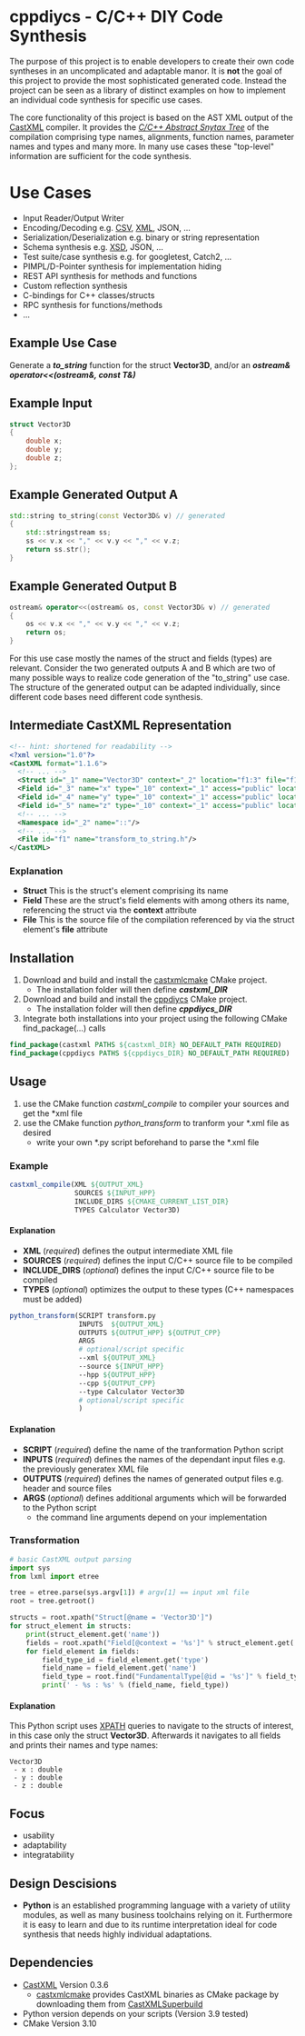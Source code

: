 # cppdiycs - C/C++ DIY Code Synthesis

The purpose of this project is to enable developers to create their own code syntheses in an uncomplicated and adaptable manor.
It is __not__ the goal of this project to provide the most sophisticated generated code. Instead the project can be seen as a library of distinct examples on how to implement an individual code synthesis for specific use cases.

The core functionality of this project is based on the AST XML output of the [CastXML](https://github.com/CastXML/CastXML) compiler. It provides the [*C/C++ Abstract Snytax Tree*](https://en.wikipedia.org/wiki/Abstract_syntax_tree) of the compilation comprising type names, alignments, function names, parameter names and types and many more. In many use cases these "top-level" information are sufficient for the code synthesis.

# Use Cases

- Input Reader/Output Writer
- Encoding/Decoding e.g. [CSV](./src/examples/transform_csv/ReadMe.md), [XML](./src/examples/transform_xml/ReadMe.md), JSON, ...
- Serialization/Deserialization e.g. binary or string representation
- Schema synthesis e.g. [XSD](./src/examples/transform_xml/ReadMe.md), JSON, ...
- Test suite/case synthesis e.g. for googletest, Catch2, ...
- PIMPL/D-Pointer synthesis for implementation hiding
- REST API synthesis for methods and functions
- Custom reflection synthesis
- C-bindings for C++ classes/structs
- RPC synthesis for functions/methods
- ...

## Example Use Case

Generate a *__to_string__* function for the struct __Vector3D__, and/or an *__ostream& operator<<(ostream&, const T&)__*

## Example Input

```cpp 
struct Vector3D 
{ 
    double x;
    double y;
    double z;
};
```

## Example Generated Output A

```cpp 
std::string to_string(const Vector3D& v) // generated 
{
    std::stringstream ss;
    ss << v.x << "," << v.y << "," << v.z;
    return ss.str();
}
```

## Example Generated Output B

```cpp 
ostream& operator<<(ostream& os, const Vector3D& v) // generated
{
    os << v.x << "," << v.y << "," << v.z;
    return os;
}
```

For this use case mostly the names of the struct and fields (types) are relevant. Consider the two generated outputs A and B which are two of many possible ways to realize code generation of the "to_string" use case. The structure of the generated output can be adapted individually, since different code bases need different code synthesis.

## Intermediate CastXML Representation

```xml
<!-- hint: shortened for readability -->
<?xml version="1.0"?>
<CastXML format="1.1.6">
  <!-- ... -->
  <Struct id="_1" name="Vector3D" context="_2" location="f1:3" file="f1" line="3" members="_3 _4 _5 _6 _7 _8 _9" size="192" align="64"/>
  <Field id="_3" name="x" type="_10" context="_1" access="public" location="f1:5" file="f1" line="5" offset="0"/>
  <Field id="_4" name="y" type="_10" context="_1" access="public" location="f1:6" file="f1" line="6" offset="64"/>
  <Field id="_5" name="z" type="_10" context="_1" access="public" location="f1:7" file="f1" line="7" offset="128"/>
  <!-- ... -->
  <Namespace id="_2" name="::"/>
  <!-- ... -->
  <File id="f1" name="transform_to_string.h"/>  
</CastXML>
```

### Explanation

- __Struct__ This is the struct's element comprising its name
- __Field__ These are the struct's field elements with among others its name, referencing the struct via the __context__ attribute
- __File__ This is the source file of the compilation referenced by via the struct element's __file__ attribute

## Installation

1. Download and build and install the [castxmlcmake](https://github.com/vrcomputing/castxmlcmake) CMake project. 
    - The installation folder will then define __*castxml_DIR*__
2. Download and build and install the [cppdiycs](https://github.com/vrcomputing/cppdiycs) CMake project.
    - The installation folder will then define __*cppdiycs_DIR*__
3. Integrate both installations into your project using the following CMake find_package(...) calls

```cmake
find_package(castxml PATHS ${castxml_DIR} NO_DEFAULT_PATH REQUIRED)
find_package(cppdiycs PATHS ${cppdiycs_DIR} NO_DEFAULT_PATH REQUIRED)
```

## Usage 

1. use the CMake function *castxml_compile* to compiler your sources and get the *xml file
2. use the CMake function *python_transform* to tranform your *.xml file as desired
    - write your own *.py script beforehand to parse the *.xml file

### Example 

```cmake
castxml_compile(XML ${OUTPUT_XML} 
                SOURCES ${INPUT_HPP}
                INCLUDE_DIRS ${CMAKE_CURRENT_LIST_DIR} 
                TYPES Calculator Vector3D)
```

#### Explanation

- __XML__ (*required*) defines the output intermediate XML file
- __SOURCES__ (*required*) defines the input C/C++ source file to be compiled
- __INCLUDE_DIRS__ (*optional*) defines the input C/C++ source file to be compiled
- __TYPES__ (*optional*) optimizes the output to these types (C++ namespaces must be added)    

```cmake
python_transform(SCRIPT transform.py
                 INPUTS  ${OUTPUT_XML}
                 OUTPUTS ${OUTPUT_HPP} ${OUTPUT_CPP}                 
                 ARGS                 
                 # optional/script specific
                 --xml ${OUTPUT_XML}
                 --source ${INPUT_HPP}
                 --hpp ${OUTPUT_HPP}
                 --cpp ${OUTPUT_CPP}
                 --type Calculator Vector3D
                 # optional/script specific
                 )
```

#### Explanation

- __SCRIPT__ (*required*) define the name of the tranformation Python script
- __INPUTS__ (*required*) defines the names of the dependant input files e.g. the previously generatex XML file
- __OUTPUTS__ (*required*) defines the names of generated output files e.g. header and source files
- __ARGS__ (*optional*) defines additional arguments which will be forwarded to the Python script
    - the command line arguments depend on your implementation

### Transformation

```python
# basic CastXML output parsing
import sys
from lxml import etree

tree = etree.parse(sys.argv[1]) # argv[1] == input xml file
root = tree.getroot()

structs = root.xpath("Struct[@name = 'Vector3D']")
for struct_element in structs:
    print(struct_element.get('name'))
    fields = root.xpath("Field[@context = '%s']" % struct_element.get('id'))
    for field_element in fields:
        field_type_id = field_element.get('type')
        field_name = field_element.get('name')
        field_type = root.find("FundamentalType[@id = '%s']" % field_type_id).get('name')
        print(' - %s : %s' % (field_name, field_type))
```

#### Explanation

This Python script uses [XPATH](https://www.w3schools.com/xml/xpath_intro.asp) queries to navigate to the structs of interest, in this case only the struct __Vector3D__. Afterwards it navigates to all fields and prints their names and type names:

```
Vector3D
 - x : double
 - y : double
 - z : double
```

## Focus

- usability
- adaptability
- integratability

## Design Descisions

- __Python__ is an established programming language with a variety of utility modules, as well as many business toolchains relying on it. Furthermore it is easy to learn and due to its runtime interpretation ideal for code synthesis that needs highly individual adaptations.

## Dependencies

- [CastXML](https://github.com/CastXML/CastXML) Version 0.3.6
    - [castxmlcmake](https://github.com/vrcomputing/castxmlcmake) provides CastXML binaries as CMake package by downloading them from [CastXMLSuperbuild](https://github.com/CastXML/CastXMLSuperbuild)
- Python version depends on your scripts (Version 3.9 tested)
- CMake Version 3.10